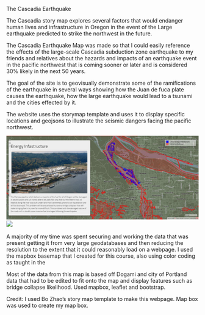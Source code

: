 The Cascadia Earthquake

The Cascadia story map explores several factors that would endanger human lives and infrastructure in Oregon in the event of the Large earthquake predicted to strike the northwest in the future. 

The Cascadia Earthquake Map was made so that I could easily reference the effects of the large-scale Cascadia subduction zone earthquake to my friends and relatives about the hazards and impacts of an earthquake event in the pacific northwest that is coming sooner or later and is considered 30% likely in the next 50 years. 

The goal of the site is to geovisually demonstrate some of the ramifications of the earthquake in several ways showing how the Juan de fuca plate causes the earthquake, how the large earthquake would lead to a tsunami and the cities effected by it.

The website uses the storymap template and uses it to display specific locations and geojsons to illustrate the seismic dangers facing the pacific northwest. 

![the screenshot](assets/screenshot1.jpg)
![](assets/quake.jpg)

A majority of my time was spent securing and working the data that was present getting it from very large geodatabases and then reducing the resolution to the extent that it could reasonably load on a webpage. I used the mapbox basemap that I created for this course, also using color coding as taught in the 

Most of the data from this map is based off Dogami and city of Portland data that had to be edited to fit onto the map and display features such as bridge collapse likelihood. 
Used mapbox, leaflet and bootstrap. 

Credit: I used Bo Zhao’s story map template to make this webpage. Map box was used to create my map box. 

